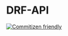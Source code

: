 # DRF-API

[![Commitizen friendly](https://img.shields.io/badge/commitizen-friendly-brightgreen.svg)](http://commitizen.github.io/cz-cli/)

